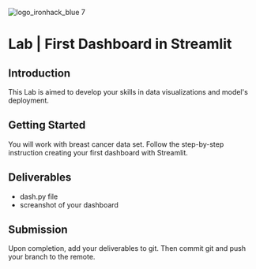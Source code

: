 ![logo_ironhack_blue 7](https://user-images.githubusercontent.com/23629340/40541063-a07a0a8a-601a-11e8-91b5-2f13e4e6b441.png)

# Lab | First Dashboard in Streamlit


## Introduction

This Lab is aimed to develop your skills in data visualizations and model's deployment.

## Getting Started

You will work with breast cancer data set. Follow the step-by-step instruction creating your first dashboard with Streamlit.

## Deliverables
- dash.py file 
- screanshot of your dashboard


## Submission

Upon completion, add your deliverables to git. Then commit git and push your branch to the remote.
